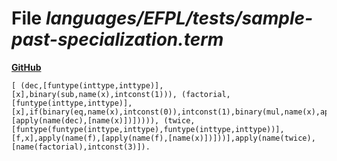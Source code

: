 # File _languages/EFPL/tests/sample-past-specialization.term_
**[GitHub](https://github.com/softlang/yas/blob/master/languages/EFPL/tests/sample-past-specialization.term)**
```
[ (dec,[funtype(inttype,inttype)],[x],binary(sub,name(x),intconst(1))), (factorial,[funtype(inttype,inttype)],[x],if(binary(eq,name(x),intconst(0)),intconst(1),binary(mul,name(x),apply(name(factorial),[apply(name(dec),[name(x)])])))), (twice,[funtype(funtype(inttype,inttype),funtype(inttype,inttype))],[f,x],apply(name(f),[apply(name(f),[name(x)])]))],apply(name(twice),[name(factorial),intconst(3)]).
```
